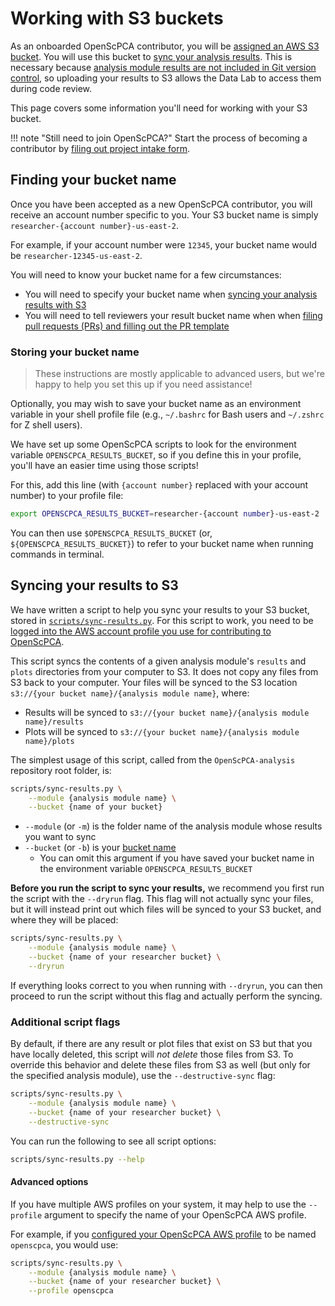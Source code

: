 # Working with S3 buckets

As an onboarded OpenScPCA contributor, you will be [assigned an AWS S3 bucket](../../getting-started/accessing-resources/index.md#getting-access-to-aws).
You will use this bucket to [sync your analysis results](#syncing-your-results-to-s3).
This is necessary because [analysis module results are not included in Git version control](../../contributing-to-analyses/analysis-modules/index.md#skeleton-analysis-module-contents), so uploading your results to S3 allows the Data Lab to access them during code review.

This page covers some information you'll need for working with your S3 bucket.

!!! note "Still need to join OpenScPCA?"
    Start the process of becoming a contributor by [filing out project intake form](https://share.hsforms.com/1MlLtkGYSQa6j23HY_0fKaw336z0).


## Finding your bucket name

Once you have been accepted as a new OpenScPCA contributor, you will receive an account number specific to you.
Your S3 bucket name is simply `researcher-{account number}-us-east-2`.

For example, if your account number were `12345`, your bucket name would be `researcher-12345-us-east-2`.

You will need to know your bucket name for a few circumstances:

- You will need to specify your bucket name when [syncing your analysis results with S3](#syncing-your-results-to-s3)
- You will need to tell reviewers your result bucket name when when [filing pull requests (PRs) and filling out the PR template](../../contributing-to-analyses/creating-pull-requests/pull-request-template.md)

### Storing your bucket name

> These instructions are mostly applicable to advanced users, but we're happy to help you set this up if you need assistance!

Optionally, you may wish to save your bucket name as an environment variable in your shell profile file (e.g., `~/.bashrc` for Bash users and `~/.zshrc` for Z shell users).

We have set up some OpenScPCA scripts to look for the environment variable `OPENSCPCA_RESULTS_BUCKET`, so if you define this in your profile, you'll have an easier time using those scripts!

For this, add this line (with `{account number}` replaced with your account number) to your profile file:
```sh
export OPENSCPCA_RESULTS_BUCKET=researcher-{account number}-us-east-2
```

You can then use `$OPENSCPCA_RESULTS_BUCKET` (or, `${OPENSCPCA_RESULTS_BUCKET}`) to refer to your bucket name when running commands in terminal.


## Syncing your results to S3

We have written a script to help you sync your results to your S3 bucket, stored in [`scripts/sync-results.py`](https://github.com/AlexsLemonade/OpenScPCA-analysis/blob/main/scripts/sync-results.py).
For this script to work, you need to be [logged into the AWS account profile you use for contributing to OpenScPCA](../../technical-setup/environment-setup/configure-aws-cli.md#logging-in-to-a-new-session).

This script syncs the contents of a given analysis module's `results` and `plots` directories from your computer to S3.
It does not copy any files from S3 back to your computer.
Your files will be synced to the S3 location `s3://{your bucket name}/{analysis module name}`, where:

- Results will be synced to `s3://{your bucket name}/{analysis module name}/results`
- Plots will be synced to `s3://{your bucket name}/{analysis module name}/plots`


The simplest usage of this script, called from the `OpenScPCA-analysis` repository root folder, is:

```sh
scripts/sync-results.py \
    --module {analysis module name} \
    --bucket {name of your bucket}
```

- `--module` (or `-m`) is the folder name of the analysis module whose results you want to sync
- `--bucket` (or `-b`) is your [bucket name](#finding-your-bucket-name)
  - You can omit this argument if you have saved your bucket name in the environment variable `OPENSCPCA_RESULTS_BUCKET`

**Before you run the script to sync your results,** we recommend you first run the script with the `--dryrun` flag.
This flag will not actually sync your files, but it will instead print out which files will be synced to your S3 bucket, and where they will be placed:

```sh
scripts/sync-results.py \
    --module {analysis module name} \
    --bucket {name of your researcher bucket} \
    --dryrun
```

If everything looks correct to you when running with `--dryrun`, you can then proceed to run the script without this flag and actually perform the syncing.

### Additional script flags

By default, if there are any result or plot files that exist on S3 but that you have locally deleted, this script will _not delete_ those files from S3.
To override this behavior and delete these files from S3 as well (but only for the specified analysis module), use the `--destructive-sync` flag:
```sh
scripts/sync-results.py \
    --module {analysis module name} \
    --bucket {name of your researcher bucket} \
    --destructive-sync
```

You can run the following to see all script options:

```sh
scripts/sync-results.py --help
```

#### Advanced options

If you have multiple AWS profiles on your system, it may help to use the `--profile` argument to specify the name of your OpenScPCA AWS profile.

For example, if you [configured your OpenScPCA AWS profile](../../technical-setup/environment-setup/configure-aws-cli.md) to be named `openscpca`, you would use:

```sh
scripts/sync-results.py \
    --module {analysis module name} \
    --bucket {name of your researcher bucket} \
    --profile openscpca
```
